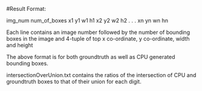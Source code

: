 #Result
Format:

img_num    num_of_boxes    x1 y1 w1 h1 x2 y2 w2 h2 . . . xn yn wn hn

Each line contains an image number followed by the number of bounding boxes in the image and 4-tuple of top x co-ordinate, y co-ordinate, width and height

The above format is for both groundtruth as well as CPU generated bounding boxes.

intersectionOverUnion.txt contains the ratios of the intersection of CPU and groundtruth boxes to that of their union for each digit.
